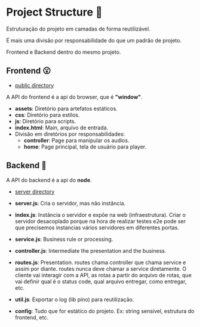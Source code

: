 # Project Structure 📑

Estruturação do projeto em camadas de forma reutilizável.

É mais uma divisão por responsabilidade do que um padrão de projeto.

Frontend e Backend dentro do mesmo projeto.

## Frontend 😮

- [public directory](./public/)

A API do frontend é a api do browser, que é **"window"**.

- **assets**: Diretório para artefatos estáticos.
- **css**: Diretório para estilos.
- **js**: Diretório para scripts.
- **index.html**: Main, arquivo de entrada.
- Divisão em diretórios por responsabilidades:
  - **controller**: Page para manipular os audios.
  - **home**: Page principal, tela de usuário para player.

## Backend 🧰

A API do backend é a api do **node**.

- [server directory](./server/)

- **server.js**: Cria o servidor, mas não instância.
- **index.js**: Instância o servidor e expõe na web (infraestrutura).
Criar o servidor desacoplado porque na hora de realizar testes e2e pode ser que precisemos instancias vários servidores em diferentes portas.
- **service.js**: Business rule or processing.
- **controller.js**: Intermediate the presentation and the business.
- **routes.js**: Presentation.
routes chama controller que chama service e assim por diante.
routes nunca deve chamar a service diretamente.
O cliente vai interagir com a API, as rotas a partir do arquivo de rotas, que vai definir qual é o status code, qual arquivo entregar, como entregar, etc.
- **util.js**: Exportar o log (lib pino) para reutilização.
- **config**: Tudo que for estático do projeto.
Ex: string sensível, estrutura do frontend, etc.

